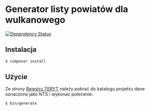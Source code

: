 # Generator listy powiatów dla wulkanowego

[![Dependency Status](https://www.versioneye.com/user/projects/5992e36d0fb24f15c513d383/badge.svg?style=flat-square)](https://www.versioneye.com/user/projects/5992e36d0fb24f15c513d383)

## Instalacja

```bash
$ composer install
```

## Użycie

Ze strony [Rejestru TERYT](http://eteryt.stat.gov.pl/eTeryt/rejestr_teryt/udostepnianie_danych/baza_teryt/uzytkownicy_indywidualni/pobieranie/pliki_pelne.aspx) należy pobrać do katalogu projektu dane oznaczone jako NTS i wykonać polecenie:

```bash
$ bin/generate
```
